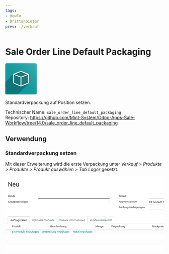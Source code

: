 ```yaml
---
tags:
- HowTo
- Drittanbieter
prev: ./verkauf
---
```

# Sale Order Line Default Packaging
![icon_oms_box](assets/icon_oms_box.png)

Standardverpackung auf Position setzen.  

Technischer Name: `sale_order_line_default_packaging`\
Repository: <https://github.com/Mint-System/Odoo-Apps-Sale-Workflow/tree/14.0/sale_order_line_default_packaging>

## Verwendung

### Standardverpackung setzen

Mit dieser Erweiterung wird die erste Verpackung unter *Verkauf > Produkte > Produkte > Produkt auswählen > Tab	Lager* gesetzt.

![Sale Order Line Default Packaging](assets/Sale%20Order%20Line%20Default%20Packaging.gif)